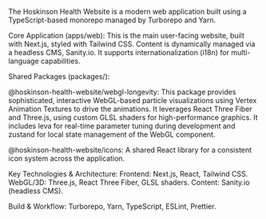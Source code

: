 The Hoskinson Health Website is a modern web application built using a TypeScript-based monorepo managed by Turborepo and Yarn.

Core Application (apps/web):
This is the main user-facing website, built with Next.js, styled with Tailwind CSS.
Content is dynamically managed via a headless CMS, Sanity.io.
It supports internationalization (i18n) for multi-language capabilities.

Shared Packages (packages/):

@hoskinson-health-website/webgl-longevity: This package provides sophisticated, interactive WebGL-based particle visualizations using Vertex Animation Textures to drive the animations. It leverages React Three Fiber and Three.js, using custom GLSL shaders for high-performance graphics. It includes leva for real-time parameter tuning during development and zustand for local state management of the WebGL component.

@hoskinson-health-website/icons: A shared React library for a consistent icon system across the application.

Key Technologies & Architecture:
Frontend: Next.js, React, Tailwind CSS.
WebGL/3D: Three.js, React Three Fiber, GLSL shaders.
Content: Sanity.io (headless CMS).

Build & Workflow: Turborepo, Yarn, TypeScript, ESLint, Prettier.
